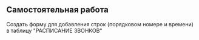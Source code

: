 ## Самостоятельная работа

Создать форму для добавления строк (порядковом номере и времени) в таблицу "РАСПИСАНИЕ ЗВОНКОВ"